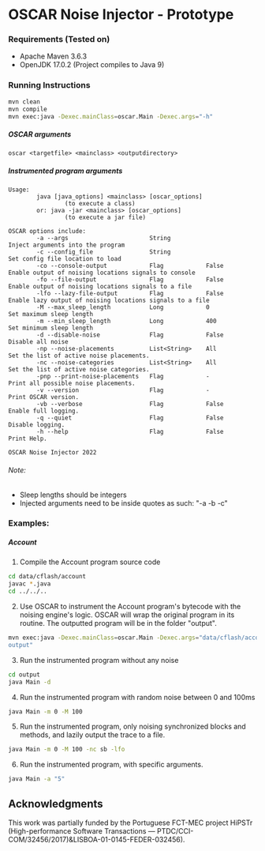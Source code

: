 # OSCAR Noise Injector - Prototype

### Requirements (Tested on)

- Apache Maven 3.6.3
- OpenJDK 17.0.2 (Project compiles to Java 9)

### Running Instructions

```sh
mvn clean
mvn compile
mvn exec:java -Dexec.mainClass=oscar.Main -Dexec.args="-h"
```

##### OSCAR arguments

```
oscar <targetfile> <mainclass> <outputdirectory>
```

##### Instrumented program arguments

```
Usage:
        java [java_options] <mainclass> [oscar_options]
                (to execute a class)
        or: java -jar <mainclass> [oscar_options]
                (to execute a jar file)

OSCAR options include:
        -a --args                       String                          Inject arguments into the program
        -c --config_file                String                          Set config file location to load
        -co --console-output            Flag            False           Enable output of noising locations signals to console
        -fo --file-output               Flag            False           Enable output of noising locations signals to a file
        -lfo --lazy-file-output         Flag            False           Enable lazy output of noising locations signals to a file
        -M --max_sleep_length           Long            0               Set maximum sleep length
        -m --min_sleep_length           Long            400             Set minimum sleep length
        -d --disable-noise              Flag            False           Disable all noise
        -np --noise-placements          List<String>    All             Set the list of active noise placements.
        -nc --noise-categories          List<String>    All             Set the list of active noise categories.
        -pnp --print-noise-placements   Flag            -               Print all possible noise placements.
        -v --version                    Flag            -               Print OSCAR version.
        -vb --verbose                   Flag            False           Enable full logging.
        -q --quiet                      Flag            False           Disable logging.
        -h --help                       Flag            False           Print Help.

OSCAR Noise Injector 2022
```

###### Note:

- Sleep lengths should be integers
- Injected arguments need to be inside quotes as such: "-a -b -c"

### Examples:

##### Account

1. Compile the Account program source code

```sh
cd data/cflash/account
javac *.java
cd ../../..
```

2. Use OSCAR to instrument the Account program's bytecode with the noising engine's
   logic. OSCAR will wrap the original program in its routine. The outputted program will be in 
   the folder "output".

```sh
mvn exec:java -Dexec.mainClass=oscar.Main -Dexec.args="data/cflash/account/Main.class Main 
output"
```

3. Run the instrumented program without any noise
```sh
cd output
java Main -d
```

4. Run the instrumented program with random noise between 0 and 100ms
```sh
java Main -m 0 -M 100
```

5. Run the instrumented program, only noising synchronized blocks and methods, and lazily output 
   the trace to a file.

```sh
java Main -m 0 -M 100 -nc sb -lfo
```

6. Run the instrumented program, with specific arguments.

```sh
java Main -a "5"
```

## Acknowledgments

This work was partially funded by the Portuguese FCT-MEC project HiPSTr (High-performance Software Transactions — PTDC/CCI-COM/32456/2017)&LISBOA-01-0145-FEDER-032456).
